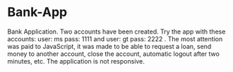 # Bank-App
Bank Application.
Two accounts have been created.
Try the app with these accounts: user: ms pass: 1111 and user: gt pass: 2222 .
Тhe most attention was paid to JavaScript, it was made to be able to request a loan, send money to another account, close the account, automatic logout after two minutes, etc.
The application is not responsive.
